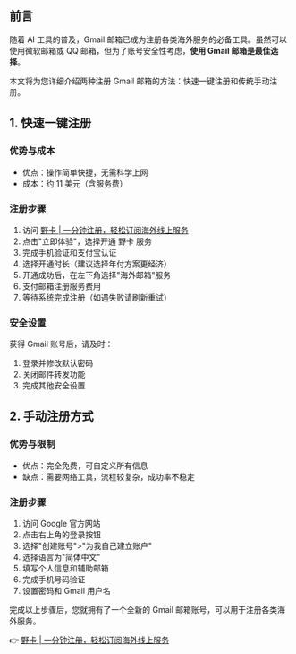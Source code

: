 ## 前言

随着 AI 工具的普及，Gmail 邮箱已成为注册各类海外服务的必备工具。虽然可以使用微软邮箱或 QQ 邮箱，但为了账号安全性考虑，**使用 Gmail 邮箱是最佳选择**。

本文将为您详细介绍两种注册 Gmail 邮箱的方法：快速一键注册和传统手动注册。

## 1. 快速一键注册

### 优势与成本
- 优点：操作简单快捷，无需科学上网
- 成本：约 11 美元（含服务费）

### 注册步骤

1. 访问 [野卡 | 一分钟注册，轻松订阅海外线上服务](https://bit.ly/bewildcard)
2. 点击"立即体验"，选择开通 野卡 服务
3. 完成手机验证和支付宝认证
4. 选择开通时长（建议选择年付方案更经济）
5. 开通成功后，在左下角选择"海外邮箱"服务
6. 支付邮箱注册服务费用
7. 等待系统完成注册（如遇失败请刷新重试）

### 安全设置
获得 Gmail 账号后，请及时：
1. 登录并修改默认密码
2. 关闭邮件转发功能
3. 完成其他安全设置

## 2. 手动注册方式

### 优势与限制
- 优点：完全免费，可自定义所有信息
- 缺点：需要网络工具，流程较复杂，成功率不稳定

### 注册步骤

1. 访问 Google 官方网站
2. 点击右上角的登录按钮
3. 选择"创建账号">"为我自己建立账户"
4. 选择语言为"简体中文"
5. 填写个人信息和辅助邮箱
6. 完成手机号码验证
7. 设置密码和 Gmail 用户名

完成以上步骤后，您就拥有了一个全新的 Gmail 邮箱账号，可以用于注册各类海外服务。

👉 [野卡 | 一分钟注册，轻松订阅海外线上服务](https://bit.ly/bewildcard)